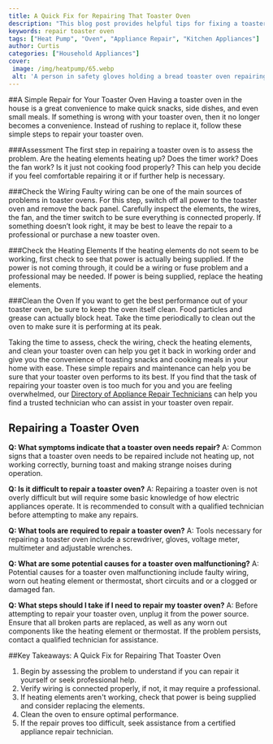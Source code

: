 ```yaml
---
title: A Quick Fix for Repairing That Toaster Oven
description: "This blog post provides helpful tips for fixing a toaster oven quickly and easily Learn how to get your appliance up and running in no time"
keywords: repair toaster oven
tags: ["Heat Pump", "Oven", "Appliance Repair", "Kitchen Appliances"]
author: Curtis
categories: ["Household Appliances"]
cover: 
 image: /img/heatpump/65.webp
 alt: 'A person in safety gloves holding a bread toaster oven repairing it'
---
```

##A Simple Repair for Your Toaster Oven
Having a toaster oven in the house is a great convenience to make quick snacks, side dishes, and even small meals. If something is wrong with your toaster oven, then it no longer becomes a convenience. Instead of rushing to replace it, follow these simple steps to repair your toaster oven.

###Assessment
The first step in repairing a toaster oven is to assess the problem. Are the heating elements heating up? Does the timer work? Does the fan work? Is it just not cooking food properly? This can help you decide if you feel comfortable repairing it or if further help is necessary. 

###Check the Wiring
Faulty wiring can be one of the main sources of problems in toaster ovens. For this step, switch off all power to the toaster oven and remove the back panel. Carefully inspect the elements, the wires, the fan, and the timer switch to be sure everything is connected properly. If something doesn’t look right, it may be best to leave the repair to a professional or purchase a new toaster oven. 

###Check the Heating Elements
If the heating elements do not seem to be working, first check to see that power is actually being supplied. If the power is not coming through, it could be a wiring or fuse problem and a professional may be needed. If power is being supplied, replace the heating elements.

###Clean the Oven
If you want to get the best performance out of your toaster oven, be sure to keep the oven itself clean. Food particles and grease can actually block heat. Take the time periodically to clean out the oven to make sure it is performing at its peak.

Taking the time to assess, check the wiring, check the heating elements, and clean your toaster oven can help you get it back in working order and give you the convenience of toasting snacks and cooking meals in your home with ease. These simple repairs and maintenance can help you be sure that your toaster oven performs to its best. If you find that the task of repairing your toaster oven is too much for you and you are feeling overwhelmed, our [Directory of Appliance Repair Technicians](./pages/appliance-repair-technicians) can help you find a trusted technician who can assist in your toaster oven repair.

## Repairing a Toaster Oven

**Q: What symptoms indicate that a toaster oven needs repair?** 
A: Common signs that a toaster oven needs to be repaired include not heating up, not working correctly, burning toast and making strange noises during operation.

**Q: Is it difficult to repair a toaster oven?**
A: Repairing a toaster oven is not overly difficult but will require some basic knowledge of how electric appliances operate. It is recommended to consult with a qualified technician before attempting to make any repairs.

**Q: What tools are required to repair a toaster oven?**
A: Tools necessary for repairing a toaster oven include a screwdriver, gloves, voltage meter, multimeter and adjustable wrenches.

**Q: What are some potential causes for a toaster oven malfunctioning?**
A: Potential causes for a toaster oven malfunctioning include faulty wiring, worn out heating element or thermostat, short circuits and or a clogged or damaged fan.

**Q: What steps should I take if I need to repair my toaster oven?**
A: Before attempting to repair your toaster oven, unplug it from the power source. Ensure that all broken parts are replaced, as well as any worn out components like the heating element or thermostat. If the problem persists, contact a qualified technician for assistance.

##Key Takeaways: A Quick Fix for Repairing That Toaster Oven
1. Begin by assessing the problem to understand if you can repair it yourself or seek professional help.
2. Verify wiring is connected properly, if not, it may require a professional.
3. If heating elements aren't working, check that power is being supplied and consider replacing the elements.
4. Clean the oven to ensure optimal performance.
5. If the repair proves too difficult, seek assistance from a certified appliance repair technician.
